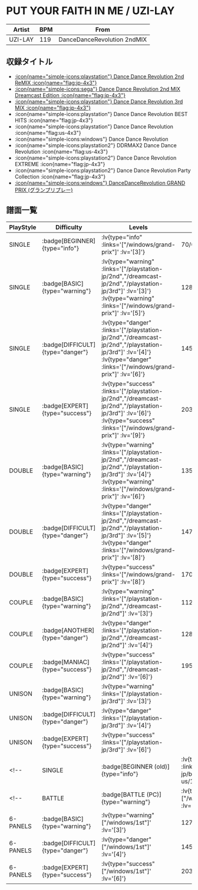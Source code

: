 # PUT YOUR FAITH IN ME / UZI-LAY

|Artist|BPM|From|
|------|---|----|
|UZI-LAY|119|DanceDanceRevolution 2ndMIX|

## 収録タイトル

- [ :icon{name="simple-icons:playstation"} Dance Dance Revolution 2nd ReMIX :icon{name="flag:jp-4x3"} ](/playstation-jp/2nd)
- [ :icon{name="simple-icons:sega"} Dance Dance Revolution 2nd MIX Dreamcast Edition :icon{name="flag:jp-4x3"} ](/dreamcast-jp/2nd)
- [ :icon{name="simple-icons:playstation"} Dance Dance Revolution 3rd MIX :icon{name="flag:jp-4x3"} ](/playstation-jp/3rd)
- :icon{name="simple-icons:playstation"} Dance Dance Revolution BEST HITS :icon{name="flag:jp-4x3"}
- :icon{name="simple-icons:playstation"} Dance Dance Revolution :icon{name="flag:us-4x3"}
- :icon{name="simple-icons:windows"} Dance Dance Revolution
- :icon{name="simple-icons:playstation2"} DDRMAX2 Dance Dance Revolution :icon{name="flag:us-4x3"}
- :icon{name="simple-icons:playstation2"} Dance Dance Revolution EXTREME :icon{name="flag:jp-4x3"}
- :icon{name="simple-icons:playstation2"} Dance Dance Revolution Party Collection :icon{name="flag:jp-4x3"}
- [ :icon{name="simple-icons:windows"} DanceDanceRevolution GRAND PRIX (グランプリプレー)](/windows/grand-prix)

## 譜面一覧

|PlayStyle|Difficulty|Levels|Notes|Movie|
|---------|----------|------|-----|-----|
|SINGLE| :badge[BEGINNER]{type="info"} | :lv{type="info" :links='["/windows/grand-prix"]' :lv='[3]'} |70/0||
|SINGLE| :badge[BASIC]{type="warning"} | :lv{type="warning" :links='["/playstation-jp/2nd","/dreamcast-jp/2nd","/playstation-jp/3rd"]' :lv='[3]'}  :lv{type="warning" :links='["/windows/grand-prix"]' :lv='[5]'} |128/0||
|SINGLE| :badge[DIFFICULT]{type="danger"} | :lv{type="danger" :links='["/playstation-jp/2nd","/dreamcast-jp/2nd","/playstation-jp/3rd"]' :lv='[4]'}  :lv{type="danger" :links='["/windows/grand-prix"]' :lv='[6]'} |145/0||
|SINGLE| :badge[EXPERT]{type="success"} | :lv{type="success" :links='["/playstation-jp/2nd","/dreamcast-jp/2nd","/playstation-jp/3rd"]' :lv='[6]'}  :lv{type="success" :links='["/windows/grand-prix"]' :lv='[9]'} |203/0||
|DOUBLE| :badge[BASIC]{type="warning"} | :lv{type="warning" :links='["/playstation-jp/2nd","/dreamcast-jp/2nd","/playstation-jp/3rd"]' :lv='[4]'}  :lv{type="warning" :links='["/windows/grand-prix"]' :lv='[6]'} |135/0||
|DOUBLE| :badge[DIFFICULT]{type="danger"} | :lv{type="danger" :links='["/playstation-jp/2nd","/dreamcast-jp/2nd","/playstation-jp/3rd"]' :lv='[5]'}  :lv{type="danger" :links='["/windows/grand-prix"]' :lv='[8]'} |147/0||
|DOUBLE| :badge[EXPERT]{type="success"} | :lv{type="success" :links='["/windows/grand-prix"]' :lv='[8]'} |170/0||
|COUPLE| :badge[BASIC]{type="warning"} | :lv{type="warning" :links='["/playstation-jp/2nd","/dreamcast-jp/2nd"]' :lv='[3]'} |112/0||
|COUPLE| :badge[ANOTHER]{type="danger"} | :lv{type="danger" :links='["/playstation-jp/2nd","/dreamcast-jp/2nd"]' :lv='[4]'} |128/0||
|COUPLE| :badge[MANIAC]{type="success"} | :lv{type="success" :links='["/playstation-jp/2nd","/dreamcast-jp/2nd"]' :lv='[6]'} |195/0||
|UNISON| :badge[BASIC]{type="warning"} | :lv{type="warning" :links='["/playstation-jp/3rd"]' :lv='[3]'} |||
|UNISON| :badge[DIFFICULT]{type="danger"} | :lv{type="danger" :links='["/playstation-jp/3rd"]' :lv='[4]'} |||
|UNISON| :badge[EXPERT]{type="success"} | :lv{type="success" :links='["/playstation-jp/3rd"]' :lv='[6]'} |||
<!-- |SINGLE| :badge[BEGINNER (old)]{type="info"} | :lv{type="info" :links='["/playstation-jp/best","/playstation-us/1st"]' :lv='[1]'} |65/0|| -->
<!-- |BATTLE| :badge[BATTLE (PC)]{type="warning"} | :lv{type="warning" ["/windows/1st"]' :lv='[5]'} |||
|6-PANELS| :badge[BASIC]{type="warning"} | :lv{type="warning" ["/windows/1st"]' :lv='[3]'} |127/0||
|6-PANELS| :badge[DIFFICULT]{type="danger"} | :lv{type="danger" ["/windows/1st"]' :lv='[4]'} |145/0||
|6-PANELS| :badge[EXPERT]{type="success"} | :lv{type="success" ["/windows/1st"]' :lv='[6]'} |203/0|| -->
